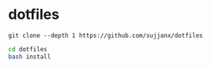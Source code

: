 # dotfiles
```
git clone --depth 1 https://github.com/sujjanx/dotfiles
```
```bash
cd dotfiles
bash install
```

